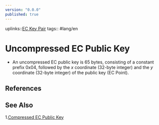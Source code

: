 ```yaml
---
version: "0.0.0"
published: true
---
```

uplinks::[EC Key Pair](./EC%20Key%20Pair.md)
tags:: #lang/en 
# Uncompressed EC Public Key
- An uncompressed EC public key is 65 bytes, consisting of a constant prefix $\text{0x04}$, followed by the $x$ coordinate (32-byte integer) and the $y$ coordinate (32-byte integer) of the public key (EC Point).

## References

## See Also
1.[Compressed EC Public Key](./Compressed%20EC%20Public%20Key.md)
